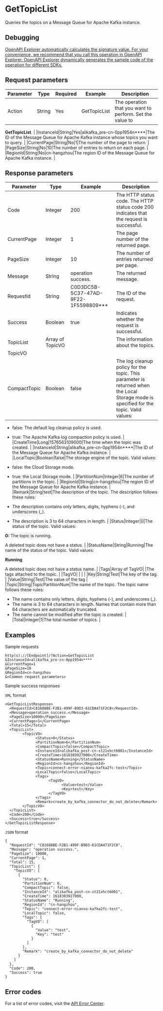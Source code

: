 # GetTopicList

Queries the topics on a Message Queue for Apache Kafka instance.

## Debugging

[OpenAPI Explorer automatically calculates the signature value. For your convenience, we recommend that you call this operation in OpenAPI Explorer. OpenAPI Explorer dynamically generates the sample code of the operation for different SDKs.](https://api.aliyun.com/#product=alikafka&api=GetTopicList&type=RPC&version=2019-09-16)

## Request parameters

|Parameter|Type|Required|Example|Description|
|---------|----|--------|-------|-----------|
|Action|String|Yes|GetTopicList|The operation that you want to perform. Set the value to

**GetTopicList**. |
|InstanceId|String|Yes|alikafka\_pre-cn-0pp1954n\*\*\*\*|The ID of the Message Queue for Apache Kafka instance whose topics you want to query. |
|CurrentPage|String|No|1|The number of the page to return. |
|PageSize|String|No|10|The number of entries to return on each page. |
|RegionId|String|No|cn-hangzhou|The region ID of the Message Queue for Apache Kafka instance. |

## Response parameters

|Parameter|Type|Example|Description|
|---------|----|-------|-----------|
|Code|Integer|200|The HTTP status code. The HTTP status code 200 indicates that the request is successful. |
|CurrentPage|Integer|1|The page number of the returned page. |
|PageSize|Integer|10|The number of entries returned per page. |
|Message|String|operation success.|The returned message. |
|RequestId|String|C0D3DC5B-5C37-47AD-9F22-1F5598809\*\*\*|The ID of the request. |
|Success|Boolean|true|Indicates whether the request is successful. |
|TopicList|Array of TopicVO| |The information about the topics. |
|TopicVO| | | |
|CompactTopic|Boolean|false|The log cleanup policy for the topic. This parameter is returned when the Local Storage mode is specified for the topic. Valid values:

-   false: The default log cleanup policy is used.
-   true: The Apache Kafka log compaction policy is used. |
|CreateTime|Long|1576563109000|The time when the topic was created. |
|InstanceId|String|alikafka\_pre-cn-0pp1954n\*\*\*\*|The ID of the Message Queue for Apache Kafka instance. |
|LocalTopic|Boolean|false|The storage engine of the topic. Valid values:

-   false: the Cloud Storage mode.
-   true: the Local Storage mode. |
|PartitionNum|Integer|6|The number of partitions in the topic. |
|RegionId|String|cn-hangzhou|The region ID of the Message Queue for Apache Kafka instance. |
|Remark|String|test|The description of the topic. The description follows these rules:

-   The description contains only letters, digits, hyphens \(-\), and underscores \(\_\).
-   The description is 3 to 64 characters in length. |
|Status|Integer|0|The status of the topic. Valid values:

**0:** The topic is running.

A deleted topic does not have a status. |
|StatusName|String|Running|The name of the status of the topic. Valid values:

**Running**

A deleted topic does not have a status name. |
|Tags|Array of TagVO| |The tags attached to the topic. |
|TagVO| | | |
|Key|String|Test|The key of the tag. |
|Value|String|Test|The value of the tag |
|Topic|String|TopicPartitionNum|The name of the topic. The topic name follows these rules:

-   The name contains only letters, digits, hyphens \(-\), and underscores \(\_\).
-   The name is 3 to 64 characters in length. Names that contain more than 64 characters are automatically truncated.
-   The name cannot be modified after the topic is created. |
|Total|Integer|1|The total number of topics. |

## Examples

Sample requests

```
http(s)://[Endpoint]/?Action=GetTopicList
&InstanceId=alikafka_pre-cn-0pp1954n****
&CurrentPage=1
&PageSize=10
&RegionId=cn-hangzhou
&<Common request parameters>
```

Sample success responses

`XML` format

```
<GetTopicListResponse>
  <RequestId>C81688BE-F2B1-499F-B9D3-61CDA471F2C8</RequestId>
  <Message>operation success.</Message>
  <PageSize>10000</PageSize>
  <CurrentPage>1</CurrentPage>
  <Total>15</Total>
  <TopicList>
        <TopicVO>
              <Status>0</Status>
              <PartitionNum>6</PartitionNum>
              <CompactTopic>false</CompactTopic>
              <InstanceId>alikafka_post-cn-st21xhct6001</InstanceId>
              <CreateTime>1618303927000</CreateTime>
              <StatusName>Running</StatusName>
              <RegionId>cn-hangzhou</RegionId>
              <Topic>connect-error-nianxu-kafka2fc-test</Topic>
              <LocalTopic>false</LocalTopic>
              <Tags>
                    <TagVO>
                          <Value>test</Value>
                          <Key>test</Key>
                    </TagVO>
              </Tags>
              <Remark>create_by_kafka_connector_do_not_delete</Remark>
        </TopicVO>
  </TopicList>
  <Code>200</Code>
  <Success>true</Success>
</GetTopicListResponse>
```

`JSON` format

```
{
  "RequestId": "C81688BE-F2B1-499F-B9D3-61CDA471F2C8",
  "Message": "operation success.",
  "PageSize": 10000,
  "CurrentPage": 1,
  "Total": 15,
  "TopicList": {
    "TopicVO": [
      {
        "Status": 0,
        "PartitionNum": 6,
        "CompactTopic": false,
        "InstanceId": "alikafka_post-cn-st21xhct6001",
        "CreateTime": 1618303927000,
        "StatusName": "Running",
        "RegionId": "cn-hangzhou",
        "Topic": "connect-error-nianxu-kafka2fc-test",
        "LocalTopic": false,
        "Tags": {
          "TagVO": [
            {
              "Value": "test",
              "Key": "test"
            }
          ]
        },
        "Remark": "create_by_kafka_connector_do_not_delete"
      }
    ]
  },
  "Code": 200,
  "Success": true
}
```

## Error codes

For a list of error codes, visit the [API Error Center](https://error-center.alibabacloud.com/status/product/alikafka).

